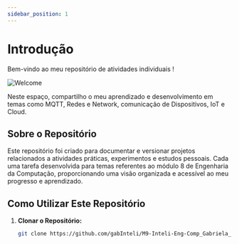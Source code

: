 ```yaml
---
sidebar_position: 1
---
```


# Introdução

Bem-vindo ao meu repositório de atividades individuais ! 

![Welcome](https://defeatzone.com/wp-content/uploads/2023/09/Jujutsu-Kaisen-5-Curiosidades-que-voce-Precisa-saber-sobre-Satoru-Gojo-1600x960.webp)

Neste espaço, compartilho o meu aprendizado e desenvolvimento em temas como MQTT, Redes e Network, comunicação de Dispositivos, IoT e Cloud. 


## Sobre o Repositório

Este repositório foi criado para documentar e versionar projetos relacionados a atividades práticas, experimentos e estudos pessoais. 
Cada uma tarefa desenvolvida para temas referentes ao módulo 8 de Engenharia da Computação, proporcionando uma visão organizada e acessível ao meu progresso e aprendizado.

## Como Utilizar Este Repositório

1. **Clonar o Repositório:**
   ```bash
   git clone https://github.com/gabInteli/M9-Inteli-Eng-Comp_Gabriela_Matias.git